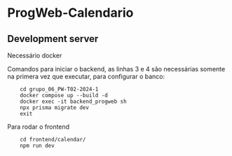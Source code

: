 # ProgWeb-Calendario

## Development server

Necessário docker

Comandos para iniciar o backend, as linhas 3 e 4 são necessárias somente na primera vez que executar, para configurar o banco:

```shell
    cd grupo_06_PW-T02-2024-1
    docker compose up --build -d
    docker exec -it backend_progweb sh
    npx prisma migrate dev
    exit
```

Para rodar o frontend

```shell
    cd frontend/calendar/
    npm run dev
```
